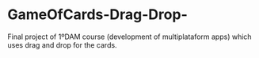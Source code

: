 # GameOfCards-Drag-Drop-
Final project of 1ºDAM course (development of multiplataform apps) which uses drag and drop for the cards.
